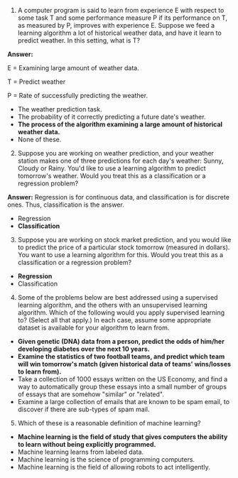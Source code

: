 1. A computer program is said to learn from experience E with respect to some task T and some performance measure P if its performance on T, as measured by P, improves with experience E. Suppose we feed a learning algorithm a lot of historical weather data, and have it learn to predict weather. In this setting, what is T?

**Answer:**

E = Examining large amount of weather data.

T = Predict weather

P = Rate of successfully predicting the weather.

 - The weather prediction task.
 - The probability of it correctly predicting a future date's weather.
 - **The process of the algorithm examining a large amount of historical weather data.**
 - None of these.

2. Suppose you are working on weather prediction, and your weather station makes one of three predictions for each day's weather: Sunny, Cloudy or Rainy. You'd like to use a learning algorithm to predict tomorrow's weather. Would you treat this as a classification or a regression problem?

**Answer:**
Regression is for continuous data, and classification is for discrete ones. Thus, classification is the answer. 

 - Regression
 - **Classification**

3. Suppose you are working on stock market prediction, and you would like to predict the price of a particular stock tomorrow (measured in dollars). You want to use a learning algorithm for this. Would you treat this as a classification or a regression problem?

 - **Regression**
 - Classification


4. Some of the problems below are best addressed using a supervised learning algorithm, and the others with an unsupervised learning algorithm. Which of the following would you apply supervised learning to? (Select all that apply.) In each case, assume some appropriate dataset is available for your algorithm to learn from.

 - **Given genetic (DNA) data from a person, predict the odds of him/her developing diabetes over the next 10 years.**
 - **Examine the statistics of two football teams, and predict which team will win tomorrow's match (given historical data of teams' wins/losses to learn from).**
 - Take a collection of 1000 essays written on the US Economy, and find a way to automatically group these essays into a small number of groups of essays that are somehow "similar" or "related".
 - Examine a large collection of emails that are known to be spam email, to discover if there are sub-types of spam mail.

5. Which of these is a reasonable definition of machine learning?

 - **Machine learning is the field of study that gives computers the ability to learn without being explicitly programmed.**
 - Machine learning learns from labeled data.
 - Machine learning is the science of programming computers.
 - Machine learning is the field of allowing robots to act intelligently.
